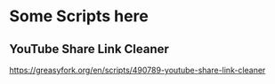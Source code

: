 # Some Scripts here

## YouTube Share Link Cleaner

https://greasyfork.org/en/scripts/490789-youtube-share-link-cleaner
